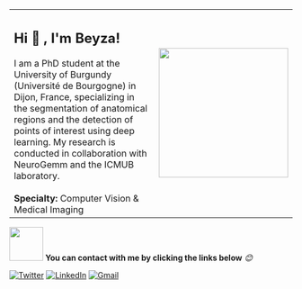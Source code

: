 <table>
<tr>
<td>

<h2>Hi 👋 , I'm Beyza!</h2>
I am a PhD student at the University of Burgundy (Université de Bourgogne) in Dijon, France, specializing in the segmentation of anatomical regions and the detection of points of interest using deep learning. My research is conducted in collaboration with NeuroGemm and the ICMUB laboratory.  
<br><br>
<strong>Specialty:</strong> Computer Vision & Medical Imaging

</td>
<td>
<img src="https://media.giphy.com/media/hpXdHPfFI5wTABdDx9/giphy.gif" width="230">
</td>
</tr>
</table>


<img src="https://media.giphy.com/media/n8Rp8y7kxeqqHWlIe6/giphy.gif" width="60"> <b>You can contact with me by clicking the links below</b> <em>😊</em>

<p>

<p>
  <a href="https://twitter.com/ZayimBeyza" target="_blank"><img alt="Twitter" src="https://img.shields.io/badge/twitter-%231DA1F2.svg?&style=for-the-badge&logo=twitter&logoColor=white" /></a> 
  <a href="https://www.linkedin.com/in/beyza-zayim-844547175/" target="_blank"><img alt="LinkedIn" src="https://img.shields.io/badge/linkedin-%230077B5.svg?&style=for-the-badge&logo=linkedin&logoColor=white" /></a>
  <a href="beyzayim17@gmail.com"> <img alt="Gmail" src="https://img.shields.io/badge/Gmail-D14836?style=for-the-badge&logo=gmail&logoColor=white" />
     </a>
